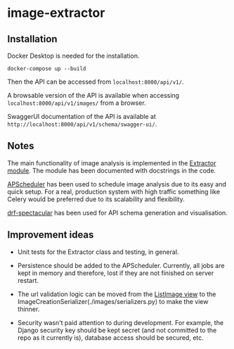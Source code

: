# image-extractor
 
## Installation

Docker Desktop is needed for the installation.

    docker-compose up --build

Then the API can be accessed from `localhost:8000/api/v1/`.

A browsable version of the API is available when accessing `localhost:8000/api/v1/images/` from a browser.

SwaggerUI documentation of the API is available at `http://localhost:8000/api/v1/schema/swagger-ui/`.

## Notes

The main functionality of image analysis is implemented in the [Extractor module](./images/extractor.py). The module has been documented with docstrings in the code.

[APScheduler](https://apscheduler.readthedocs.io/en/3.x/) has been used to schedule image analysis due to its easy and quick setup. For a real, production system with high traffic something like Celery would be preferred due to its scalability and flexibility.

[drf-spectacular](https://drf-spectacular.readthedocs.io/en/latest/) has been used for API schema generation and visualisation.

## Improvement ideas

* Unit tests for the Extractor class and testing, in general.

* Persistence should be added to the APScheduler. Currently, all jobs are kept in memory and therefore, lost if they are not finished on server restart.

* The url validation logic can be moved from the [ListImage view](./images/views.py) to the ImageCreationSerializer(./images/serializers.py) to make the view thinner.

* Security wasn't paid attention to during development. For example, the Django security key should be kept secret (and not committed to the repo as it currently is), database access should be secured, etc.
